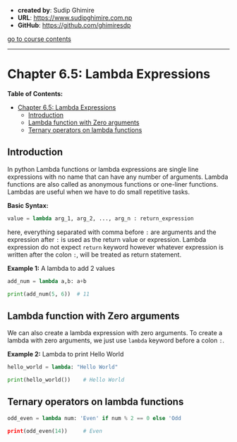 - **created by**: Sudip Ghimire
- **URL**: https://www.sudipghimire.com.np
- **GitHub**: https://github.com/ghimiresdp

[go to course contents](https://github.com/ghimiresdp/python-level1/)
<hr>

# Chapter 6.5: Lambda Expressions

**Table of Contents:**
- [Chapter 6.5: Lambda Expressions](#chapter-65-lambda-expressions)
  - [Introduction](#introduction)
  - [Lambda function with Zero arguments](#lambda-function-with-zero-arguments)
  - [Ternary operators on lambda functions](#ternary-operators-on-lambda-functions)

## Introduction

In python Lambda functions or lambda expressions are single line expressions
with no name that can have any number of arguments. Lambda functions are also
called as anonymous functions or one-liner functions. Lambdas are useful when
we have to do small repetitive tasks.

**Basic Syntax:**
```python
value = lambda arg_1, arg_2, ..., arg_n : return_expression
```

here, everything separated with comma before `:` are arguments and the
expression after `:` is used as the return value or expression. Lambda
expression do not expect `return` keyword however whatever expression is
written after the colon `:`, will be treated as return statement.


**Example 1:** A lambda to add 2 values

```python
add_num = lambda a,b: a+b

print(add_num(5, 6))  # 11
```

## Lambda function with Zero arguments

We can also create a lambda expression with zero arguments. To create a lambda
with zero arguments, we just use `lambda` keyword before a colon `:`.

**Example 2:** Lambda to print Hello World

```python
hello_world = lambda: "Hello World"

print(hello_world())    # Hello World
```

## Ternary operators on lambda functions

```python
odd_even = lambda num: 'Even' if num % 2 == 0 else 'Odd

print(odd_even(14))     # Even
```
